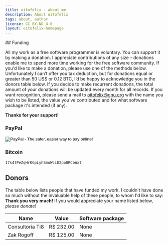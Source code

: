 ```yaml
---
title: oitofelix - about me
description: About oitofelix
tags: about, author
license: CC BY-ND 4.0
layout: oitofelix-homepage
---
```

<div id="funding" markdown="1">
## Funding

All my work as a free software programmer is voluntary.  You can
support it by making a donation.  I appreciate contributions of any
size – donations enable me to spend more time working for the free
software community.  If you'd like to make a donation, please use one
of the methods below.  Unfortunately I can’t offer you tax deduction,
but for donations equal or greater than 50 US$ or 0.12 BTC, I’d be
happy to acknowledge you in the donors table below.  If you decide to
make recurrent donations, the total amount of your donations will be
updated every month for all records.  If you want recognition, please
send a mail to [oitofelix@gnu.org](mailto:oitofelix@gnu.org) with the
name you wish to be listed, the value you've contributed and for what
software package it's intended (if any).

__Thanks for your support!__


### PayPal

<form action="https://www.paypal.com/cgi-bin/webscr" method="post" target="_top">
<input type="hidden" name="cmd" value="_s-xclick">
<input type="hidden" name="hosted_button_id" value="PHX5747DHDXB8">
<input type="image" src="https://www.paypalobjects.com/en_US/i/btn/btn_donateCC_LG.gif" border="0" name="submit" alt="PayPal - The safer, easier way to pay online!">
<img alt="" border="0" src="https://www.paypalobjects.com/pt_BR/i/scr/pixel.gif" width="1" height="1">
</form>


### Bitcoin

<p id="bitcoin-address">
<code>17s4tPeZqHrKGpLyhSmoWciD2po8RCbAxt</code>
</p>


## Donors

The table below lists people that have funded my work.  I couldn't
have done so much without the invaluable help of these people, to whom
I'd like to say: __Thank you very much!__ If you would appreciate your
name listed below, _please donate!_

Name | Value | Software package
-----|-------|------------------
Consultoria Ti8 | R$ 232,00 | None
Zak Rogoff | R$ 125,00 | None

</div>
